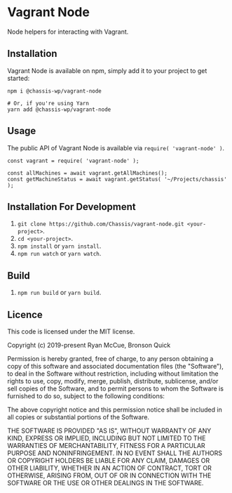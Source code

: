 # Vagrant Node

Node helpers for interacting with Vagrant.

## Installation

Vagrant Node is available on npm, simply add it to your project to get started:

```
npm i @chassis-wp/vagrant-node

# Or, if you're using Yarn
yarn add @chassis-wp/vagrant-node
```

## Usage

The public API of Vagrant Node is available via `require( 'vagrant-node' )`.

```
const vagrant = require( 'vagrant-node' );

const allMachines = await vagrant.getAllMachines();
const getMachineStatus = await vagrant.getStatus( '~/Projects/chassis' );
```

## Installation For Development

1. `git clone https://github.com/Chassis/vagrant-node.git <your-project>`.
2. `cd <your-project>`.
3. `npm install` or `yarn install`.
4. `npm run watch` or `yarn watch`.

## Build

1. `npm run build` or `yarn build`.

## Licence
This code is licensed under the MIT license.

Copyright (c) 2019-present Ryan McCue, Bronson Quick

Permission is hereby granted, free of charge, to any person obtaining a copy of this software and associated documentation files (the "Software"), to deal in the Software without restriction, including without limitation the rights to use, copy, modify, merge, publish, distribute, sublicense, and/or sell copies of the Software, and to permit persons to whom the Software is furnished to do so, subject to the following conditions:

The above copyright notice and this permission notice shall be included in all copies or substantial portions of the Software.

THE SOFTWARE IS PROVIDED "AS IS", WITHOUT WARRANTY OF ANY KIND, EXPRESS OR IMPLIED, INCLUDING BUT NOT LIMITED TO THE WARRANTIES OF MERCHANTABILITY, FITNESS FOR A PARTICULAR PURPOSE AND NONINFRINGEMENT. IN NO EVENT SHALL THE AUTHORS OR COPYRIGHT HOLDERS BE LIABLE FOR ANY CLAIM, DAMAGES OR OTHER LIABILITY, WHETHER IN AN ACTION OF CONTRACT, TORT OR OTHERWISE, ARISING FROM, OUT OF OR IN CONNECTION WITH THE SOFTWARE OR THE USE OR OTHER DEALINGS IN THE SOFTWARE.
